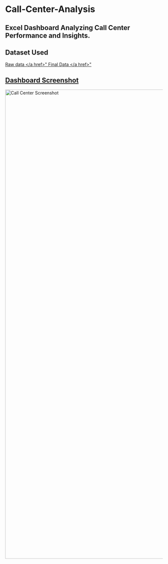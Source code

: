 # Call-Center-Analysis
## Excel Dashboard Analyzing Call Center Performance and Insights.

## Dataset Used
<a href = "https://github.com/MuguroNgugi/Call-Center-Analysis/blob/main/Call%20Center%20Raw%20Data.csv"> Raw data </a href>"
<a href = "https://github.com/MuguroNgugi/Call-Center-Analysis/blob/main/Call%20Center.xlsx"> Final Data </a href>"

## Dashboard Screenshot
<a href = "https://github.com/MuguroNgugi/Call-Center-Analysis/blob/main/Call%20Center%20Screenshot.png"> </a>
<img src="Call Centre Screenshot.png" alt="Call Center Screenshot" width="1500"/>
